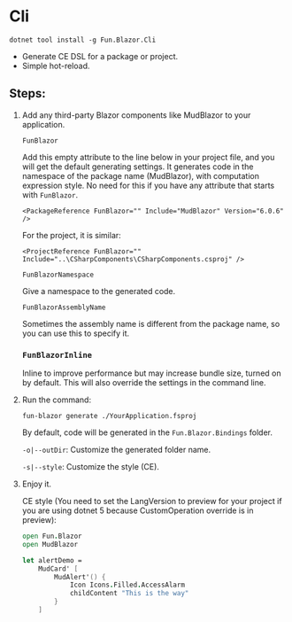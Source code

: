 # Cli

```
dotnet tool install -g Fun.Blazor.Cli
```

- Generate CE DSL for a package or project.
- Simple hot-reload.

## Steps:

1. Add any third-party Blazor components like MudBlazor to your application.

    `FunBlazor`
        
    Add this empty attribute to the line below in your project file, and you will get the default generating settings. It generates code in the namespace of the package name (MudBlazor), with computation expression style. No need for this if you have any attribute that starts with `FunBlazor`.

    ```
    <PackageReference FunBlazor="" Include="MudBlazor" Version="6.0.6" />
    ```

    For the project, it is similar:

    ```
    <ProjectReference FunBlazor="" Include="..\CSharpComponents\CSharpComponents.csproj" />
    ```
    
    `FunBlazorNamespace`
    
    Give a namespace to the generated code.

    `FunBlazorAssemblyName`
    
    Sometimes the assembly name is different from the package name, so you can use this to specify it.

    ### `FunBlazorInline`
    
    Inline to improve performance but may increase bundle size, turned on by default. This will also override the settings in the command line.
   

2. Run the command:

    ```
    fun-blazor generate ./YourApplication.fsproj
    ```

    By default, code will be generated in the `Fun.Blazor.Bindings` folder.

    `-o|--outDir`: Customize the generated folder name.

    `-s|--style`: Customize the style (CE).


3. Enjoy it.

    CE style (You need to set the LangVersion to preview for your project if you are using dotnet 5 because CustomOperation override is in preview):

    ```fsharp
    open Fun.Blazor
    open MudBlazor

    let alertDemo =
        MudCard' [
            MudAlert'() {
                Icon Icons.Filled.AccessAlarm
                childContent "This is the way"
            }
        ]
    ```